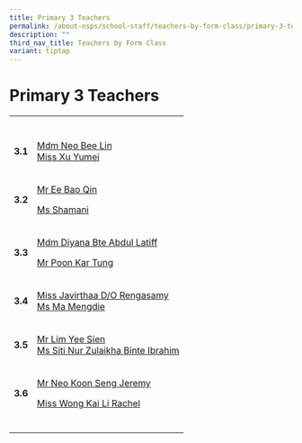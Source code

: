 ```yaml
---
title: Primary 3 Teachers
permalink: /about-nsps/school-staff/teachers-by-form-class/primary-3-teachers/
description: ""
third_nav_title: Teachers by Form Class
variant: tiptap
---
```

<h1>Primary 3 Teachers</h1>
<table style="minWidth: 50px">
<colgroup>
<col>
<col>
</colgroup>
<tbody>
<tr>
<th rowspan="1" colspan="1">
<p></p>
</th>
<th rowspan="1" colspan="1">
<p></p>
</th>
</tr>
<tr>
<td rowspan="1" colspan="1">
<p><strong>3.1</strong>
</p>
</td>
<td rowspan="1" colspan="1">
<p><a href="mailto:neo_bee_lin@schools.gov.sg" rel="noopener noreferrer nofollow" target="_blank">Mdm Neo Bee Lin</a>
<br><a href="mailto:xu_yumei@schools.gov.sg" rel="noopener noreferrer nofollow" target="_blank">Miss Xu Yumei</a>
</p>
</td>
</tr>
<tr>
<td rowspan="1" colspan="1">
<p><strong>3.2</strong>
</p>
</td>
<td rowspan="1" colspan="1">
<p><a href="mailto:ee_bao_qin@schools.gov.sg" rel="noopener noreferrer nofollow" target="_blank">Mr Ee Bao Qin</a>
</p>
<p><a href="mailto:shamani_sithananthan_naidu@schools.gov.sg" rel="noopener noreferrer nofollow" target="_blank">Ms Shamani</a>
</p>
</td>
</tr>
<tr>
<td rowspan="1" colspan="1">
<p><strong>3.3</strong>
</p>
</td>
<td rowspan="1" colspan="1">
<p><a href="mailto:diyana_abdul_latiff@schools.gov.sg" rel="noopener noreferrer nofollow" target="_blank">Mdm Diyana Bte Abdul Latiff</a>
</p>
<p><a href="mailto:poon_kar_tung@schools.gov.sg" rel="noopener noreferrer nofollow" target="_blank">Mr Poon Kar Tung</a>
</p>
</td>
</tr>
<tr>
<td rowspan="1" colspan="1">
<p><strong>3.4</strong>
</p>
</td>
<td rowspan="1" colspan="1">
<p><a href="mailto:javirthaa_rengasamy@schools.gov.sg" rel="noopener noreferrer nofollow" target="_blank">Miss Javirthaa D/O Rengasamy</a>
<br><a href="mailto:ma_meng_die@schools.gov.sg" rel="noopener noreferrer nofollow" target="_blank">Ms Ma Mengdie</a>
</p>
</td>
</tr>
<tr>
<td rowspan="1" colspan="1">
<p><strong>3.5</strong>
</p>
</td>
<td rowspan="1" colspan="1">
<p><a href="mailto:lim_yee_sien@schools.gov.sg" rel="noopener noreferrer nofollow" target="_blank">Mr Lim Yee Sien</a>
<br><a href="mailto:siti_nur_zulaikha_ibrahim@schools.gov.sg" rel="noopener noreferrer nofollow" target="_blank">Ms Siti Nur Zulaikha Binte Ibrahim</a>
</p>
</td>
</tr>
<tr>
<td rowspan="1" colspan="1">
<p><strong>3.6</strong>
</p>
</td>
<td rowspan="1" colspan="1">
<p><a href="mailto:neo_koon_seng_jeremy@schools.gov.sg" rel="noopener noreferrer nofollow" target="_blank">Mr Neo Koon Seng Jeremy</a>
</p>
<p><a href="mailto:wong_kai_li_rachel@schools.gov.sg" rel="noopener noreferrer nofollow" target="_blank">Miss Wong Kai Li Rachel</a>
</p>
</td>
</tr>
<tr>
<td rowspan="1" colspan="1">
<p></p>
</td>
<td rowspan="1" colspan="1">
<p></p>
</td>
</tr>
</tbody>
</table>
<p></p>